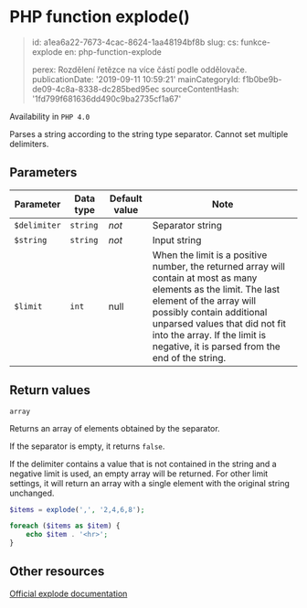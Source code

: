 PHP function explode()
======================

> id: a1ea6a22-7673-4cac-8624-1aa48194bf8b
> slug:
> 	cs: funkce-explode
> 	en: php-function-explode
> 
> perex: Rozdělení řetězce na více částí podle oddělovače.
> publicationDate: '2019-09-11 10:59:21'
> mainCategoryId: f1b0be9b-de09-4c8a-8338-dc285bed95ec
> sourceContentHash: '1fd799f681636dd490c9ba2735cf1a67'

Availability in `PHP 4.0`

Parses a string according to the string type separator. Cannot set multiple delimiters.

Parameters
--------------

| Parameter | Data type | Default value | Note |
|-----|-----|-----|-----|
| `$delimiter` | `string` | *not* | Separator string |
| `$string` | `string` | *not* | Input string |
| `$limit` | `int` | null | When the limit is a positive number, the returned array will contain at most as many elements as the limit. The last element of the array will possibly contain additional unparsed values that did not fit into the array. If the limit is negative, it is parsed from the end of the string. |


Return values
----------------

`array`

Returns an array of elements obtained by the separator.

If the separator is empty, it returns `false`.

If the delimiter contains a value that is not contained in the string and a negative limit is used, an empty array will be returned. For other limit settings, it will return an array with a single element with the original string unchanged.

```php
$items = explode(',', '2,4,6,8');

foreach ($items as $item) {
	echo $item . '<hr>';
}
```

Other resources
------------

[Official explode documentation](https://www.php.net/manual/en/function.explode.php)
